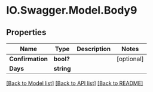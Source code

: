 # IO.Swagger.Model.Body9
## Properties

Name | Type | Description | Notes
------------ | ------------- | ------------- | -------------
**Confirmation** | **bool?** |  | [optional] 
**Days** | **string** |  | 

[[Back to Model list]](../README.md#documentation-for-models) [[Back to API list]](../README.md#documentation-for-api-endpoints) [[Back to README]](../README.md)

